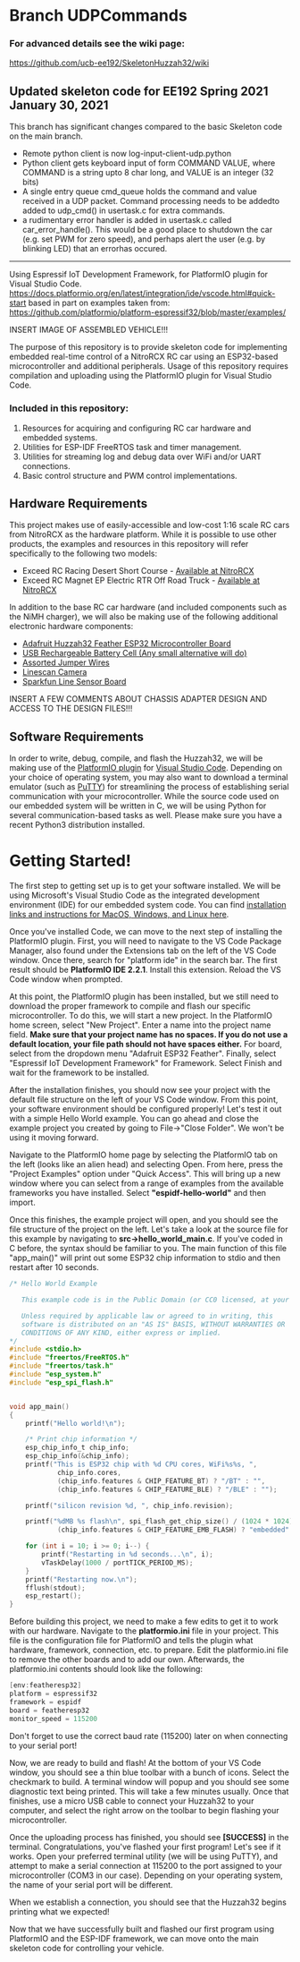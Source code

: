 # Branch UDPCommands

### For advanced details see the wiki page:
https://github.com/ucb-ee192/SkeletonHuzzah32/wiki

## Updated skeleton code for EE192 Spring 2021 January 30, 2021

This branch has significant changes compared to the basic Skeleton code on the main branch.

* Remote python client is now log-input-client-udp.python
* Python client gets keyboard input of form COMMAND VALUE, where COMMAND is a string upto 8 char long, and VALUE is an integer (32 bits)
* A single entry queue cmd_queue holds the command and value received in a UDP packet. Command processing needs to be addedto 
added to udp_cmd() in usertask.c for extra commands. 
* a rudimentary error handler is added in usertask.c called car_error_handle(). This would be a good place
to shutdown the car (e.g. set PWM for zero speed), and perhaps alert the user (e.g. by blinking LED) that an errorhas occured.

-----------------------------------------

Using Espressif IoT Development Framework, for PlatformIO plugin for Visual Studio Code.
https://docs.platformio.org/en/latest/integration/ide/vscode.html#quick-start
based in part on examples taken from:
https://github.com/platformio/platform-espressif32/blob/master/examples/

INSERT IMAGE OF ASSEMBLED VEHICLE!!!

The purpose of this repository is to provide skeleton code for implementing embedded real-time control of a NitroRCX RC car using an ESP32-based microcontroller and additional peripherals. Usage of this repository requires compilation and uploading using the PlatformIO plugin for Visual Studio Code.

### Included in this repository:
1) Resources for acquiring and configuring RC car hardware and embedded systems.
2) Utilities for ESP-IDF FreeRTOS task and timer management.
3) Utilities for streaming log and debug data over WiFi and/or UART connections.
4) Basic control structure and PWM control implementations.

## Hardware Requirements
This project makes use of easily-accessible and low-cost 1:16 scale RC cars from NitroRCX as the hardware platform. While it is possible to use other products, the examples and resources in this repository will refer specifically to the following two models:
* Exceed RC Racing Desert Short Course - [Available at NitroRCX](https://www.nitrorcx.com/51c858-16-deaertsct-aagreen-24g.html)
* Exceed RC Magnet EP Electric RTR Off Road Truck - [Available at NitroRCX](https://www.nitrorcx.com/51c853-stripered-24-ghz.html)

In addition to the base RC car hardware (and included components such as the NiMH charger), we will also be making use of the following additional electronic hardware components:
* [Adafruit Huzzah32 Feather ESP32 Microcontroller Board](https://www.adafruit.com/product/3619)
* [USB Rechargeable Battery Cell (Any small alternative will do)](https://www.amazon.com/Poweradd-Slim-Ultra-compact-Portable-External/dp/B00MWU1GGI/ref=sr_1_4?dchild=1&keywords=usb+battery+mini&qid=1608613916&sr=8-4)
* [Assorted Jumper Wires](https://www.amazon.com/KABUDA-Multicolored-Dupont-Breadboard-Arduino/dp/B07QXXMWRZ/)
* [Linescan Camera](https://community.nxp.com/t5/University-Programs-Knowledge/Line-Scan-Camera-Use/ta-p/1105313)
* [Sparkfun Line Sensor Board](https://www.sparkfun.com/products/9454)

INSERT A FEW COMMENTS ABOUT CHASSIS ADAPTER DESIGN AND ACCESS TO THE DESIGN FILES!!!

## Software Requirements
In order to write, debug, compile, and flash the Huzzah32, we will be making use of the [PlatformIO plugin](https://platformio.org/platformio-ide) for [Visual Studio Code](https://code.visualstudio.com/). Depending on your choice of operating system, you may also want to download a terminal emulator (such as [PuTTY](https://www.chiark.greenend.org.uk/~sgtatham/putty/)) for streamlining the process of establishing serial communication with your microcontroller. While the source code used on our embedded system will be written in C, we will be using Python for several communication-based tasks as well. Please make sure you have a recent Python3 distribution installed.

# Getting Started!

The first step to getting set up is to get your software installed. We will be using Microsoft's Visual Studio Code as the integrated development environment (IDE) for our embedded system code. You can find [installation links and instructions for MacOS, Windows, and Linux here](https://code.visualstudio.com/).

Once you've installed Code, we can move to the next step of installing the PlatformIO plugin. First, you will need to navigate to the VS Code Package Manager, also found under the Extensions tab on the left of the VS Code window. Once there, search for "platform ide" in the search bar. The first result should be **PlatformIO IDE 2.2.1**. Install this extension. Reload the VS Code window when prompted.

At this point, the PlatformIO plugin has been installed, but we still need to download the proper framework to compile and flash our specific microcontroller. To do this, we will start a new project. In the PlatformIO home screen, select "New Project". Enter a name into the project name field. **Make sure that your project name has no spaces. If you do not use a default location, your file path should not have spaces either.** For board, select from the dropdown menu "Adafruit ESP32 Feather". Finally, select "Espressif IoT Development Framework" for Framework. Select Finish and wait for the framework to be installed.

After the installation finishes, you should now see your project with the default file structure on the left of your VS Code window. From this point, your software environment should be configured properly! Let's test it out with a simple Hello World example. You can go ahead and close the example project you created by going to File->"Close Folder". We won't be using it moving forward.

Navigate to the PlatformIO home page by selecting the PlatformIO tab on the left (looks like an alien head) and selecting Open. From here, press the "Project Examples" option under "Quick Access". This will bring up a new window where you can select from a range of examples from the available frameworks you have installed. Select **"espidf-hello-world"** and then import.

Once this finishes, the example project will open, and you should see the file structure of the project on the left. Let's take a look at the source file for this example by navigating to **src->hello_world_main.c**. If you've coded in C before, the syntax should be familiar to you. The main function of this file "app_main()" will print out some ESP32 chip information to stdio and then restart after 10 seconds.

```c
/* Hello World Example

   This example code is in the Public Domain (or CC0 licensed, at your option.)

   Unless required by applicable law or agreed to in writing, this
   software is distributed on an "AS IS" BASIS, WITHOUT WARRANTIES OR
   CONDITIONS OF ANY KIND, either express or implied.
*/
#include <stdio.h>
#include "freertos/FreeRTOS.h"
#include "freertos/task.h"
#include "esp_system.h"
#include "esp_spi_flash.h"


void app_main()
{
    printf("Hello world!\n");

    /* Print chip information */
    esp_chip_info_t chip_info;
    esp_chip_info(&chip_info);
    printf("This is ESP32 chip with %d CPU cores, WiFi%s%s, ",
            chip_info.cores,
            (chip_info.features & CHIP_FEATURE_BT) ? "/BT" : "",
            (chip_info.features & CHIP_FEATURE_BLE) ? "/BLE" : "");

    printf("silicon revision %d, ", chip_info.revision);

    printf("%dMB %s flash\n", spi_flash_get_chip_size() / (1024 * 1024),
            (chip_info.features & CHIP_FEATURE_EMB_FLASH) ? "embedded" : "external");

    for (int i = 10; i >= 0; i--) {
        printf("Restarting in %d seconds...\n", i);
        vTaskDelay(1000 / portTICK_PERIOD_MS);
    }
    printf("Restarting now.\n");
    fflush(stdout);
    esp_restart();
}

```

Before building this project, we need to make a few edits to get it to work with our hardware. Navigate to the **platformio.ini** file in your project. This file is the configuration file for PlatformIO and tells the plugin what hardware, framework, connection, etc. to prepare. Edit the platformio.ini file to remove the other boards and to add our own. Afterwards, the platformio.ini contents should look like the following:

```c
[env:featheresp32]
platform = espressif32
framework = espidf
board = featheresp32
monitor_speed = 115200
```

Don't forget to use the correct baud rate (115200) later on when connecting to your serial port!

Now, we are ready to build and flash! At the bottom of your VS Code window, you should see a thin blue toolbar with a bunch of icons. Select the checkmark to build. A terminal window will popup and you should see some diagnostic text being printed. This will take a few minutes usually. Once that finishes, use a micro USB cable to connect your Huzzah32 to your computer, and select the right arrow on the toolbar to begin flashing your microcontroller.

Once the uploading process has finished, you should see **[SUCCESS]** in the terminal. Congratulations, you've flashed your first program! Let's see if it works. Open your preferred terminal utility (we will be using PuTTY), and attempt to make a serial connection at 115200 to the port assigned to your microcontroller (COM3 in our case). Depending on your operating system, the name of your serial port will be different.

When we establish a connection, you should see that the Huzzah32 begins printing what we expected!

Now that we have successfully built and flashed our first program using PlatformIO and the ESP-IDF framework, we can move onto the main skeleton code for controlling your vehicle.
